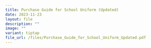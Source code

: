 ```yaml
---
title: Purchase Guide for School Uniform (Updated)
date: 2023-11-23
layout: file
description: ""
image: ""
variant: tiptap
file_url: /files/Purchase_Guide_for_School_Uniform_Updated.pdf
---
```


